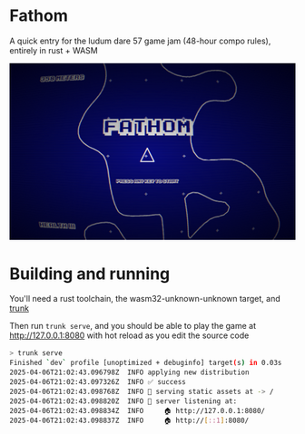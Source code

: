 # Fathom

A quick entry for the ludum dare 57 game jam (48-hour compo rules), entirely in rust + WASM

![screenshort of splash screen](assets/preview.png)

# Building and running

You'll need a rust toolchain, the wasm32-unknown-unknown target, and [trunk](https://trunkrs.dev)

Then run `trunk serve`, and you should be able to play the game at http://127.0.0.1:8080 with hot reload as you edit the source code
```sh
> trunk serve
Finished `dev` profile [unoptimized + debuginfo] target(s) in 0.03s
2025-04-06T21:02:43.096798Z  INFO applying new distribution
2025-04-06T21:02:43.097326Z  INFO ✅ success
2025-04-06T21:02:43.098768Z  INFO 📡 serving static assets at -> /
2025-04-06T21:02:43.098820Z  INFO 📡 server listening at:
2025-04-06T21:02:43.098834Z  INFO     🏠 http://127.0.0.1:8080/
2025-04-06T21:02:43.098837Z  INFO     🏠 http://[::1]:8080/
```
